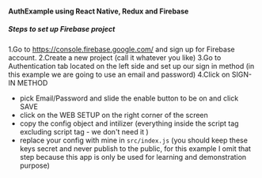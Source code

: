 #### AuthExample using React Native, Redux and Firebase

##### Steps to set up Firebase project
1.Go to https://console.firebase.google.com/ and sign up for Firebase account.
2.Create a new project (call it whatever you like)
3.Go to Authentication tab located on the left side and set up our sign in method (in this example we are going to use an email and password)
4.Click on SIGN-IN METHOD
- pick Email/Password and slide the enable button to be on and click SAVE
- click on the WEB SETUP on the right corner of the screen
- copy the config object and intilizer (everything inside the script tag excluding script tag -  we don't need it )
- replace your config with mine in ```src/index.js``` (you should keep these keys secret and never publish to the public, for this example I omit that step because this app is only be used for learning and demonstration purpose)
